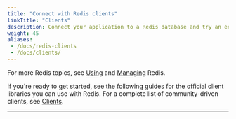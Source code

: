 ```yaml
---
title: "Connect with Redis clients"
linkTitle: "Clients"
description: Connect your application to a Redis database and try an example
weight: 45
aliases:
 - /docs/redis-clients
 - /docs/clients/
---
```


For more Redis topics, see [Using](/docs/manual/) and [Managing](/docs/management/) Redis.

If you're ready to get started, see the following guides for the official client libraries you can use with Redis. For a complete list of community-driven clients, see [Clients](/resources/clients/).

<hr>